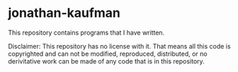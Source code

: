 # jonathan-kaufman
This repository contains programs that I have written.

Disclaimer:
This repository has no license with it. That means all this code is copyrighted and can not be modified, reproduced, distributed, or no derivitative work can be made of any code that is in this repository.

